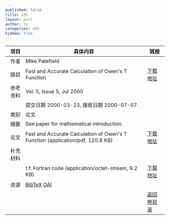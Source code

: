 ```yaml
---
published: false
title: i05
layout: post
author: Yu
categories: v05
hidden: true
---
```


| 项目 | 具体内容 | 链接 |
|---:|---|---|
| 作者 | Mike Patefield| |
| 题目 |Fast and Accurate Calculation of Owen's T Function | [下载地址](http://www.jstatsoft.org/v05/i05/paper) |
| 参考资料 |Vol. 5, Issue 5, Jul 2000 | |
| | 提交日期 2000-03-23, 接收日期 2000-07-07| | 
| 类别 | 论文| |
| 摘要 | See paper for mathematical introduction.| |
| 论文 | Fast and Accurate Calculation of Owen's T Function  (application/pdf, 120.8 KB)| [下载地址](http://www.jstatsoft.org/v05/i05/paper) |
| 补充材料 | | |
| |t.f: Fortran code  (application/octet-stream, 9.2 KB)|  [下载地址](http://www.jstatsoft.org/v05/i05/supp/1) |
| 资源 | [BibTeX](http://www.jstatsoft.org/v05/i05/bibtex) [OAI](http://www.jstatsoft.org/oai?verb=GetRecord&identifier=oai.jstatsoft/v05/i05&prefix=oai_dc)| |
| |  | [返回卷目录]({{site.baseurl}}/volume/v05.html) |